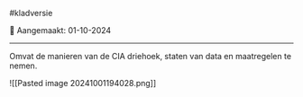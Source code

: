 #kladversie 

📅 Aangemaakt: 01-10-2024

---
Omvat de manieren van de CIA driehoek, staten van data en maatregelen te nemen.

![[Pasted image 20241001194028.png]]

